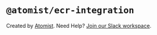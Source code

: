 # `@atomist/ecr-integration`

[docker-login]: https://medium.com/@mohitshrestha02/how-to-login-to-amazon-ecr-and-store-your-local-docker-images-with-an-example-9aa845c4134c
[ecr-event-bridge]: https://docs.aws.amazon.com/AmazonECR/latest/userguide/ecr-eventbridge.html

Created by [Atomist][atomist]. Need Help? [Join our Slack workspace][slack].

[atomist]: https://atomist.com/ "Atomist - How Teams Deliver Software"
[slack]: https://join.atomist.com/ "Atomist Community Slack"
